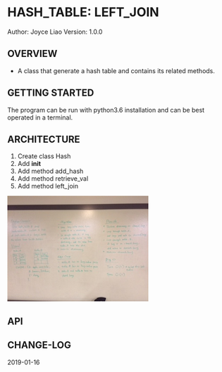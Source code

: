 # HASH_TABLE: LEFT_JOIN


Author: Joyce Liao
Version: 1.0.0



## OVERVIEW
- A class that generate a hash table and contains its related methods.


## GETTING STARTED
The program can be run with python3.6 installation and can be best operated in a terminal.


## ARCHITECTURE
1. Create class Hash
2. Add __init__
3. Add method add_hash
4. Add method retrieve_val
5. Add method left_join


![White Boarding](https://github.com/joyliao07/data_structures_and_algorithms/blob/left_join/assets/33_left_join.jpeg)

## API



## CHANGE-LOG



2019-01-16
